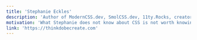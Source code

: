 ```yaml
---
title: 'Stephanie Eckles'
description: 'Author of ModernCSS.dev, SmolCSS.dev, 11ty.Rocks, creator of StyleStage.dev, front-end focused SWE, speaker.'
motivation: 'What Stephanie does not know about CSS is not worth knowing. I also doubt that there is anything she does not know, so what does that tell you? Stephanie is one of the passionate people driving the development of CSS and helping the rest of us learn about it.'
link: 'https://thinkdobecreate.com'
---
```

